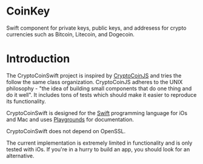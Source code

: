 CoinKey
=======
Swift component for private keys, public keys, and addresess for crypto currencies such as Bitcoin, Litecoin, and Dogecoin.

Introduction
============
The CryptoCoinSwift project is inspired by [CryptoCoinJS](http://cryptocoinjs.com) and tries the follow the same class organization. CryptoCoinJS adheres to the UNIX philosophy - "the idea of building small components that do one thing and do it well". It includes tons of tests which should make it easier to reproduce its functionality.

CryptoCoinSwift is designed for the [Swift](https://developer.apple.com/swift/) programming language for iOs and Mac and uses [Playgrounds](https://developer.apple.com/library/prerelease/ios/recipes/xcode_help-source_editor/ExploringandEvaluatingSwiftCodeinaPlayground/ExploringandEvaluatingSwiftCodeinaPlayground.html) for documentation.

CryptoCoinSwift does not depend on OpenSSL.

The current implementation is extremely limited in functionality and is only tested with iOs. If you're in a hurry to build an app, you should look for an alternative.